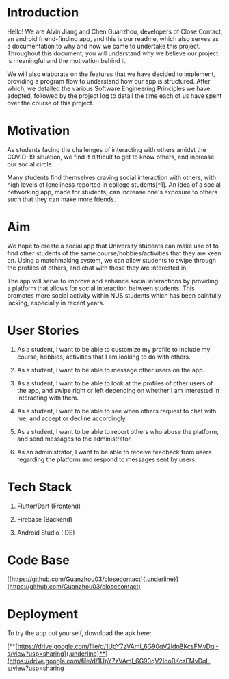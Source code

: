 # Introduction

Hello! We are Alvin Jiang and Chen Guanzhou, developers of Close
Contact, an android friend-finding app, and this is our readme, which
also serves as a documentation to why and how we came to undertake this
project. Throughout this document, you will understand why we believe
our project is meaningful and the motivation behind it.

We will also elaborate on the features that we have decided to
implement, providing a program flow to understand how our app is
structured. After which, we detailed the various Software Engineering
Principles we have adopted, followed by the project log to detail the
time each of us have spent over the course of this project.

# Motivation 

As students facing the challenges of interacting with others amidst the
COVID-19 situation, we find it difficult to get to know others, and
increase our social circle.

Many students find themselves craving social interaction with others,
with high levels of loneliness reported in college students[^1]. An idea
of a social networking app, made for students, can increase one's
exposure to others such that they can make more friends.

# Aim 

We hope to create a social app that University students can make use of
to find other students of the same course/hobbies/activities that they
are keen on. Using a matchmaking system, we can allow students to swipe
through the profiles of others, and chat with those they are interested
in.

The app will serve to improve and enhance social interactions by
providing a platform that allows for social interaction between
students. This promotes more social activity within NUS students which
has been painfully lacking, especially in recent years.

# User Stories

1.  As a student, I want to be able to customize my profile to include
    my course, hobbies, activities that I am looking to do with others.

2.  As a student, I want to be able to message other users on the app.

3.  As a student, I want to be able to look at the profiles of other
    users of the app, and swipe right or left depending on whether I am
    interested in interacting with them.

4.  As a student, I want to be able to see when others request to chat
    with me, and accept or decline accordingly.

5.  As a student, I want to be able to report others who abuse the
    platform, and send messages to the administrator.

6.  As an administrator, I want to be able to receive feedback from
    users regarding the platform and respond to messages sent by users.

# Tech Stack

1.  Flutter/Dart (Frontend)

2.  Firebase (Backend)

3.  Android Studio (IDE)

# Code Base

[[https://github.com/Guanzhou03/closecontact]{.underline}](https://github.com/Guanzhou03/closecontact)

# Deployment

To try the app out yourself, download the apk here:

[**[https://drive.google.com/file/d/1UpY7zVAml_6G90qV2IdoBKcsFMvDqI-s/view?usp=sharing]{.underline}**](https://drive.google.com/file/d/1UpY7zVAml_6G90qV2IdoBKcsFMvDqI-s/view?usp=sharing
